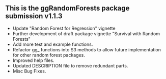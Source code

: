 This is the ggRandomForests package submission v1.1.3
--------------------------------------------------------------------------------
* Update "Random Forest for Regression" vignette
* Further development of draft package vignette "Survival with Random Forests" 
* Add more test and example functions.
* Refactor gg_ functions into S3 methods to allow future implementation for other random forest packages.
* Improved help files.
* Updated DESCRIPTION file to remove redundant parts.
* Misc Bug Fixes.

